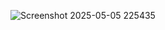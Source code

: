 ![Screenshot 2025-05-05 225435](https://github.com/user-attachments/assets/784d1e39-f15a-46d9-b677-739dfd108f62)
